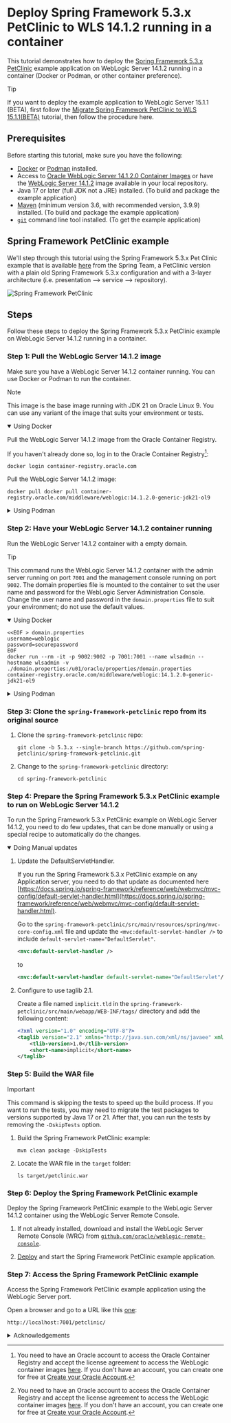 # Deploy Spring Framework 5.3.x PetClinic to WLS 14.1.2 running in a container

This tutorial demonstrates how to deploy the [Spring Framework 5.3.x PetClinic](https://github.com/spring-petclinic/spring-framework-petclinic/tree/5.3.x) example application on WebLogic Server 14.1.2 running in a container (Docker or Podman, or other container preference).

> [!TIP]
> If you want to deploy the example application to WebLogic Server 15.1.1 (BETA), first follow the [Migrate Spring Framework PetClinic to WLS 15.1.1(BETA)](../../migrate/spring-framework-petclinic-15.1.1/README.md) tutorial, then follow the procedure here.

## Prerequisites

Before starting this tutorial, make sure you have the following:

- [Docker](https://docs.docker.com/get-docker/) or [Podman](https://podman.io/getting-started/installation) installed.
- Access to [Oracle WebLogic Server 14.1.2.0 Container Images](https://container-registry.oracle.com/ords/ocr/ba/middleware/weblogic) or have the [WebLogic Server 14.1.2](https://www.oracle.com/middleware/technologies/weblogic-server-installers-downloads.html) image available in your local repository.
- Java 17 or later (full JDK not a JRE) installed. (To build and package the example application)
- [Maven](https://maven.apache.org/install.html) (minimum version 3.6, with recommended version, 3.9.9) installed. (To build and package the example application)
- [`git`](https://help.github.com/articles/set-up-git) command line tool installed. (To get the example application)

## Spring Framework PetClinic example

We'll step through this tutorial using the Spring Framework 5.3.x Pet Clinic example that is available [here](https://github.com/spring-petclinic/spring-framework-petclinic/tree/5.3.x) from the Spring Team, a PetClinic version with a plain old Spring Framework 5.3.x configuration and with a 3-layer architecture (i.e. presentation --> service --> repository).

![Spring Framework PetClinic](https://cloud.githubusercontent.com/assets/838318/19727082/2aee6d6c-9b8e-11e6-81fe-e889a5ddfded.png)

## Steps

Follow these steps to deploy the Spring Framework 5.3.x PetClinic example on WebLogic Server 14.1.2 running in a container.

### Step 1: Pull the WebLogic Server 14.1.2 image

Make sure you have a WebLogic Server 14.1.2 container running. You can use Docker or Podman to run the container.

> [!NOTE]
> This image is the base image running with JDK 21 on Oracle Linux 9. You can use any variant of the image that suits your environment or tests.

<details open>

<summary>Using Docker</summary>

Pull the WebLogic Server 14.1.2 image from the Oracle Container Registry.

  If you haven't already done so, log in to the Oracle Container Registry[^ocrlogin]:

  ```shell
  docker login container-registry.oracle.com
  ```

  Pull the WebLogic Server 14.1.2 image:

  ```shell
  docker pull docker pull container-registry.oracle.com/middleware/weblogic:14.1.2.0-generic-jdk21-ol9
  ```
</details>

<details>

<summary>Using Podman</summary>

Pull the WebLogic Server 14.1.2 image from the Oracle Container Registry.

  If you haven't already done so, log in to the Oracle Container Registry[^ocrlogin]:

  ```shell
  podman login container-registry.oracle.com
  ```

  Pull the WebLogic Server 14.1.2 image:

  ```shell
  podman pull docker pull container-registry.oracle.com/middleware/weblogic:14.1.2.0-generic-jdk21-ol9
  ```

</details>

### Step 2: Have your WebLogic Server 14.1.2 container running

Run the WebLogic Server 14.1.2 container with a empty domain.

> [!TIP]
> This command runs the WebLogic Server 14.1.2 container with the admin server running on port `7001` and the management console running on port `9002`. The domain properties file is mounted to the container to set the user name and password for the WebLogic Server Administration Console.
> Change the user name and password in the `domain.properties` file to suit your environment; do not use the default values.

<details open>

<summary>Using Docker</summary>

```shell
<<EOF > domain.properties
username=weblogic
password=securepassword
EOF
docker run --rm -it -p 9002:9002 -p 7001:7001 --name wlsadmin --hostname wlsadmin -v ./domain.properties:/u01/oracle/properties/domain.properties container-registry.oracle.com/middleware/weblogic:14.1.2.0-generic-jdk21-ol9
```

</details>

<details>

<summary>Using Podman</summary>

```shell
<<EOF > domain.properties
username=weblogic
password=securepassword
EOF
podman run --rm -it -p 9002:9002 -p 7001:7001 --name wlsadmin --hostname wlsadmin -v ./domain.properties:/u01/oracle/properties/domain.properties container-registry.oracle.com/middleware/weblogic:14.1.2.0-generic-jdk21-ol9
```

</details>

### Step 3: Clone the `spring-framework-petclinic` repo from its original source

1. Clone the `spring-framework-petclinic` repo:

    ```shell
    git clone -b 5.3.x --single-branch https://github.com/spring-petclinic/spring-framework-petclinic.git
    ```

1. Change to the `spring-framework-petclinic` directory:

    ```shell
    cd spring-framework-petclinic
    ```

### Step 4: Prepare the Spring Framework 5.3.x PetClinic example to run on WebLogic Server 14.1.2

To run the Spring Framework 5.3.x PetClinic example on WebLogic Server 14.1.2, you need to do few updates, that can be done manually or using a special recipe to automatically do the changes.

<!-- <details>

<summary>Using OpenRewrite Recipes to automatically update</summary>

1. Run the following command to run OpenRewrite:

    ```shell
    mvn -U org.openrewrite.maven:rewrite-maven-plugin:run \
    -Drewrite.recipeArtifactCoordinates=com.oracle.weblogic.rewrite:rewrite-weblogic:RELEASE \
    -Drewrite.activeRecipes=com.oracle.weblogic.rewrite.examples.spring.SetupSpringFrameworkPetClinicFor1412
    ```

</details> -->

<details open>

<summary>Doing Manual updates</summary>

1. Update the DefaultServletHandler.

    If you run the Spring Framework 5.3.x PetClinic example on any Application server, you need to do that update as documented here [https://docs.spring.io/spring-framework/reference/web/webmvc/mvc-config/default-servlet-handler.html](https://docs.spring.io/spring-framework/reference/web/webmvc/mvc-config/default-servlet-handler.html).

    Go to the `spring-framework-petclinic/src/main/resources/spring/mvc-core-config.xml` file and update the `<mvc:default-servlet-handler />` to include `default-servlet-name="DefaultServlet"`.

    ```xml
    <mvc:default-servlet-handler />
    ```

    to

    ```xml
    <mvc:default-servlet-handler default-servlet-name="DefaultServlet"/>
    ```

1. Configure to use taglib 2.1.

    Create a file named `implicit.tld` in the `spring-framework-petclinic/src/main/webapp/WEB-INF/tags/` directory and add the following content:

    ```xml
    <?xml version="1.0" encoding="UTF-8"?>
    <taglib version="2.1" xmlns="http://java.sun.com/xml/ns/javaee" xmlns:xsi="http://www.w3.org/2001/XMLSchema-instance" xsi:schemaLocation="http://java.sun.com/xml/ns/javaee http://java.sun.com/xml/ns/javaee/web-jsptaglibrary_2_1.xsd">
        <tlib-version>1.0</tlib-version>
        <short-name>implicit</short-name>
    </taglib>
    ```

</details>

### Step 5: Build the WAR file

> [!IMPORTANT]
> This command is skipping the tests to speed up the build process. If you want to run the tests, you may need to migrate the test packages to versions supported by Java 17 or 21. After that, you can run the tests by removing the `-DskipTests` option.

1. Build the Spring Framework PetClinic example:

    ```shell
    mvn clean package -DskipTests
    ```

1. Locate the WAR file in the `target` folder:

    ```shell
    ls target/petclinic.war
    ```

### Step 6: Deploy the Spring Framework PetClinic example

Deploy the Spring Framework PetClinic example to the WebLogic Server 14.1.2 container using the WebLogic Server Remote Console.

1. If not already installed, download and install the WebLogic Server Remote Console (WRC) from [`github.com/oracle/weblogic-remote-console`](https://github.com/oracle/weblogic-remote-console/releases).

1. [Deploy](https://docs.oracle.com/en/middleware/fusion-middleware/weblogic-remote-console/administer/deploying-applications.html) and start the Spring Framework PetClinic example application.

### Step 7: Access the Spring Framework PetClinic example

Access the Spring Framework PetClinic example application using the WebLogic Server port.

Open a browser and go to a URL like this [one](http://localhost:7001/petclinic/):

  ```shell
  http://localhost:7001/petclinic/
  ```

<details>

<summary>Acknowledgements</summary>

- **Author** - Adao Oliveira Junior
- **Contributors** - Adao Oliveira Junior
- **Last Updated By/Date** - Adao Oliveira Junior/March 2025

</details>

[^ocrlogin]: You need to have an Oracle account to access the Oracle Container Registry and accept the license agreement to access the WebLogic container images [here](https://container-registry.oracle.com/ords/ocr/ba/middleware/weblogic). If you don't have an account, you can create one for free at [Create your Oracle Account](https://profile.oracle.com/myprofile/account/create-account.jspx).
